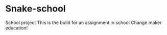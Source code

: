 # Snake-school
School project
This is the build for an assignment in school Change maker education!
